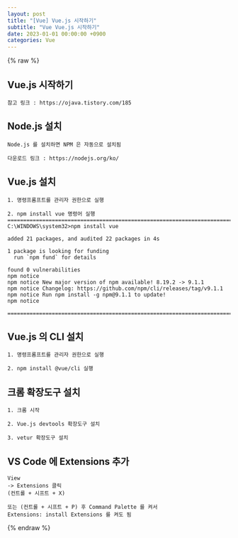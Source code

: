 ```yaml
---
layout: post
title: "[Vue] Vue.js 시작하기"
subtitle: "Vue Vue.js 시작하기"
date: 2023-01-01 00:00:00 +0900
categories: Vue
---
```

{% raw %}
## Vue.js 시작하기  
	참고 링크 : https://ojava.tistory.com/185  
  
## Node.js 설치  
	Node.js 를 설치하면 NPM 은 자동으로 설치됨  
  
	다운로드 링크 : https://nodejs.org/ko/  
  
## Vue.js 설치  
  
	1. 명령프롬프트를 관리자 권한으로 실행  
  
	2. npm install vue 명령어 실행  
	=================================================================================================================  
	C:\WINDOWS\system32>npm install vue  
  
	added 21 packages, and audited 22 packages in 4s  
  
	1 package is looking for funding  
	  run `npm fund` for details  
  
	found 0 vulnerabilities  
	npm notice  
	npm notice New major version of npm available! 8.19.2 -> 9.1.1  
	npm notice Changelog: https://github.com/npm/cli/releases/tag/v9.1.1  
	npm notice Run npm install -g npm@9.1.1 to update!  
	npm notice  
  
	=================================================================================================================  
  
## Vue.js 의 CLI 설치  
	1. 명령프롬프트를 관리자 권한으로 실행  
  
	2. npm install @vue/cli 실행  
  
## 크롬 확장도구 설치  
	1. 크롬 시작  
  
	2. Vue.js devtools 확장도구 설치  
  
	3. vetur 확장도구 설치  
  
## VS Code 에 Extensions 추가  
  
	View  
	-> Extensions 클릭  
	(컨트롤 + 시프트 + X)  
  
	또는 (컨트롤 + 시프트 + P) 후 Command Palette 를 켜서  
	Extensions: install Extensions 를 켜도 됨  
  

{% endraw %}
